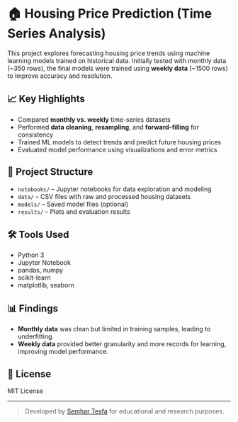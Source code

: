 # 🏠 Housing Price Prediction (Time Series Analysis)

This project explores forecasting housing price trends using machine learning models trained on historical data. Initially tested with monthly data (~350 rows), the final models were trained using **weekly data** (~1500 rows) to improve accuracy and resolution.

## 📈 Key Highlights

- Compared **monthly vs. weekly** time-series datasets  
- Performed **data cleaning**, **resampling**, and **forward-filling** for consistency  
- Trained ML models to detect trends and predict future housing prices  
- Evaluated model performance using visualizations and error metrics

## 📂 Project Structure

- `notebooks/` – Jupyter notebooks for data exploration and modeling  
- `data/` – CSV files with raw and processed housing datasets  
- `models/` – Saved model files (optional)  
- `results/` – Plots and evaluation results

## 🛠️ Tools Used

- Python 3  
- Jupyter Notebook  
- pandas, numpy  
- scikit-learn  
- matplotlib, seaborn

## 📊 Findings

- **Monthly data** was clean but limited in training samples, leading to underfitting.  
- **Weekly data** provided better granularity and more records for learning, improving model performance.

## 📄 License

MIT License

---

> Developed by [Semhar Tesfa](https://github.com/SemharTesfa) for educational and research purposes.
